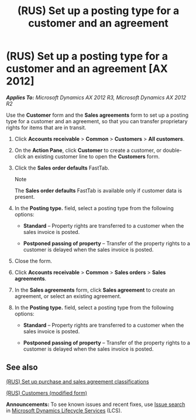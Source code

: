 ﻿---
title: (RUS) Set up a posting type for a customer and an agreement
TOCTitle: (RUS) Set up a posting type for a customer and an agreement
ms:assetid: 4a81f89c-854e-4fee-9dc2-fca98c081484
ms:mtpsurl: https://technet.microsoft.com/en-us/library/JJ856170(v=AX.60)
ms:contentKeyID: 50407009
ms.date: 04/18/2014
mtps_version: v=AX.60
---

# (RUS) Set up a posting type for a customer and an agreement [AX 2012]


_**Applies To:** Microsoft Dynamics AX 2012 R3, Microsoft Dynamics AX 2012 R2_

Use the **Customer** form and the **Sales agreements** form to set up a posting type for a customer and an agreement, so that you can transfer proprietary rights for items that are in transit.

1.  Click **Accounts receivable** \> **Common** \> **Customers** \> **All customers**.

2.  On the **Action Pane**, click **Customer** to create a customer, or double-click an existing customer line to open the **Customers** form.

3.  Click the **Sales order defaults** FastTab.
    

    > [!NOTE]
    > <P>The <STRONG>Sales order defaults</STRONG> FastTab is available only if customer data is present.</P>



4.  In the **Posting type.** field, select a posting type from the following options:
    
      - **Standard** – Property rights are transferred to a customer when the sales invoice is posted.
    
      - **Postponed passing of property** – Transfer of the property rights to a customer is delayed when the sales invoice is posted.

5.  Close the form.

6.  Click **Accounts receivable** \> **Common** \> **Sales orders** \> **Sales agreements**.

7.  In the **Sales agreements** form, click **Sales agreement** to create an agreement, or select an existing agreement.

8.  In the **Posting type.** field, select a posting type from the following options:
    
      - **Standard** – Property rights are transferred to a customer when the sales invoice is posted.
    
      - **Postponed passing of property** – Transfer of the property rights to a customer is delayed when the sales invoice is posted.

## See also

[(RUS) Set up purchase and sales agreement classifications](rus-set-up-purchase-and-sales-agreement-classifications.md)

[(RUS) Customers (modified form)](https://technet.microsoft.com/en-us/library/jj853212\(v=ax.60\))

  
**Announcements:** To see known issues and recent fixes, use [Issue search](http://go.microsoft.com/fwlink/?linkid=389258) in [Microsoft Dynamics Lifecycle Services](http://go.microsoft.com/fwlink/?linkid=306505) (LCS).


